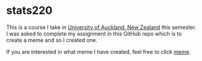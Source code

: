 # stats220
This is a course I take in [University of Auckland, New Zealand](https://www.auckland.ac.nz/en.html) this semester.
I was asked to complete my assignment in this GitHub repo which is to create a meme and so I created one.

If you are interested in what meme I have created, feel free to click [meme](https://jessica-chong.github.io/stats220/).
